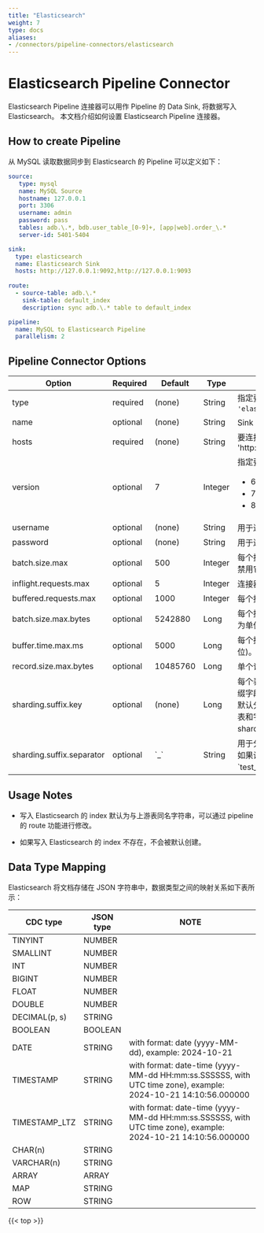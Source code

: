 ```yaml
---
title: "Elasticsearch"
weight: 7
type: docs
aliases:
- /connectors/pipeline-connectors/elasticsearch
---
```

<!--
Licensed to the Apache Software Foundation (ASF) under one
or more contributor license agreements.  See the NOTICE file
distributed with this work for additional information
regarding copyright ownership.  The ASF licenses this file
to you under the Apache License, Version 2.0 (the
"License"); you may not use this file except in compliance
with the License.  You may obtain a copy of the License at

  http://www.apache.org/licenses/LICENSE-2.0

Unless required by applicable law or agreed to in writing,
software distributed under the License is distributed on an
"AS IS" BASIS, WITHOUT WARRANTIES OR CONDITIONS OF ANY
KIND, either express or implied.  See the License for the
specific language governing permissions and limitations
under the License.
-->

# Elasticsearch Pipeline Connector

Elasticsearch Pipeline 连接器可以用作 Pipeline 的 Data Sink, 将数据写入 Elasticsearch。 本文档介绍如何设置 Elasticsearch Pipeline 连接器。


How to create Pipeline
----------------

从 MySQL 读取数据同步到 Elasticsearch 的 Pipeline 可以定义如下：

```yaml
source:
   type: mysql
   name: MySQL Source
   hostname: 127.0.0.1
   port: 3306
   username: admin
   password: pass
   tables: adb.\.*, bdb.user_table_[0-9]+, [app|web].order_\.*
   server-id: 5401-5404

sink:
  type: elasticsearch
  name: Elasticsearch Sink
  hosts: http://127.0.0.1:9092,http://127.0.0.1:9093
  
route:
  - source-table: adb.\.*
    sink-table: default_index
    description: sync adb.\.* table to default_index

pipeline:
  name: MySQL to Elasticsearch Pipeline
  parallelism: 2
```

Pipeline Connector Options
----------------
<div class="highlight">
<table class="colwidths-auto docutils">
   <thead>
      <tr>
        <th class="text-left" style="width: 25%">Option</th>
        <th class="text-left" style="width: 8%">Required</th>
        <th class="text-left" style="width: 7%">Default</th>
        <th class="text-left" style="width: 10%">Type</th>
        <th class="text-left" style="width: 50%">Description</th>
      </tr>
    </thead>
    <tbody>
    <tr>
      <td>type</td>
      <td>required</td>
      <td style="word-wrap: break-word;">(none)</td>
      <td>String</td>
      <td>指定要使用的连接器, 这里需要设置成 <code>'elasticsearch'</code>.</td>
    </tr>
    <tr>
      <td>name</td>
      <td>optional</td>
      <td style="word-wrap: break-word;">(none)</td>
      <td>String</td>
      <td>Sink 的名称。</td>
    </tr>
    <tr>
      <td>hosts</td>
      <td>required</td>
      <td style="word-wrap: break-word;">(none)</td>
      <td>String</td>
      <td>要连接到的一台或多台 Elasticsearch 主机，例如: 'http://host_name:9092,http://host_name:9093'.</td>
    </tr>
    <tr>
      <td>version</td>
      <td>optional</td>
      <td style="word-wrap: break-word;">7</td>
      <td>Integer</td>
      <td>指定要使用的连接器，有效值为：
      <ul>
        <li>6: 连接到 Elasticsearch 6.x 的集群。</li>
        <li>7: 连接到 Elasticsearch 7.x 的集群。</li>
        <li>8: 连接到 Elasticsearch 8.x 的集群。</li>
      </ul>
      </td>
    </tr>
    <tr>
      <td>username</td>
      <td>optional</td>
      <td style="word-wrap: break-word;">(none)</td>
      <td>String</td>
      <td>用于连接 Elasticsearch 实例认证的用户名。</td>
    </tr>
    <tr>
      <td>password</td>
      <td>optional</td>
      <td style="word-wrap: break-word;">(none)</td>
      <td>String</td>
      <td>用于连接 Elasticsearch 实例认证的密码。</td>
    </tr>
    <tr>
      <td>batch.size.max</td>
      <td>optional</td>
      <td style="word-wrap: break-word;">500</td>
      <td>Integer</td>
      <td>每个批量请求的最大缓冲操作数。 可以设置为'0'来禁用它。</td>
    </tr>
    <tr>
      <td>inflight.requests.max</td>
      <td>optional</td>
      <td style="word-wrap: break-word;">5</td>
      <td>Integer</td>
      <td>连接器将尝试执行的最大并发请求数。</td>
    </tr>
    <tr>
      <td>buffered.requests.max</td>
      <td>optional</td>
      <td style="word-wrap: break-word;">1000</td>
      <td>Integer</td>
      <td>每个批量请求的内存缓冲区中保留的最大请求数。</td>
    </tr>
    <tr>
      <td>batch.size.max.bytes</td>
      <td>optional</td>
      <td style="word-wrap: break-word;">5242880</td>
      <td>Long</td>
      <td>每个批量请求的缓冲操作在内存中的最大值(以byte为单位)。</td>
    </tr>
    <tr>
      <td>buffer.time.max.ms</td>
      <td>optional</td>
      <td style="word-wrap: break-word;">5000</td>
      <td>Long</td>
      <td>每个批量请求的缓冲 flush 操作的间隔(以ms为单位)。</td>
    </tr>
    <tr>
      <td>record.size.max.bytes</td>
      <td>optional</td>
      <td style="word-wrap: break-word;">10485760</td>
      <td>Long</td>
      <td>单个记录的最大大小（以byte为单位）。</td>
    </tr>
    <tr>
      <td>sharding.suffix.key</td>
      <td>optional</td>
      <td style="word-wrap: break-word;">(none)</td>
      <td>Long</td>
      <td>每个表的分片后缀字段，允许为多个表设置分片后缀字段。默认sink表名为test_table${suffix_key}。默认分片字段为第一个分区列。表之间用';'分隔。表和字段之间用‘:’分割。例如，我们设置sharding.suffix.key为'table1:col1;table2:col2'。</td>
    </tr>
    <tr>
      <td>sharding.suffix.separator</td>
      <td>optional</td>
      <td style="word-wrap: break-word;">`_`</td>
      <td>String</td>
      <td>用于分割表名称和分片后缀的分隔符。默认是 '_'。如果设置为 '-'，那么表名称会是 `test_table-${suffix}`。</td>
    </tr>
    </tbody>
</table>    
</div>

Usage Notes
--------

* 写入 Elasticsearch 的 index 默认为与上游表同名字符串，可以通过 pipeline 的 route 功能进行修改。

* 如果写入 Elasticsearch 的 index 不存在，不会被默认创建。

Data Type Mapping
----------------
Elasticsearch 将文档存储在 JSON 字符串中，数据类型之间的映射关系如下表所示：
<div class="wy-table-responsive">
<table class="colwidths-auto docutils">
    <thead>
      <tr>
        <th class="text-left">CDC type</th>
        <th class="text-left">JSON type</th>
        <th class="text-left" style="width:60%;">NOTE</th>
      </tr>
    </thead>
    <tbody>
    <tr>
      <td>TINYINT</td>
      <td>NUMBER</td>
      <td></td>
    </tr>
    <tr>
      <td>SMALLINT</td>
      <td>NUMBER</td>
      <td></td>
    </tr>
    <tr>
      <td>INT</td>
      <td>NUMBER</td>
      <td></td>
    </tr>
    <tr>
      <td>BIGINT</td>
      <td>NUMBER</td>
      <td></td>
    </tr>
    <tr>
      <td>FLOAT</td>
      <td>NUMBER</td>
      <td></td>
    </tr>
    <tr>
      <td>DOUBLE</td>
      <td>NUMBER</td>
      <td></td>
    </tr>
    <tr>
      <td>DECIMAL(p, s)</td>
      <td>STRING</td>
      <td></td>
    </tr>
    <tr>
      <td>BOOLEAN</td>
      <td>BOOLEAN</td>
      <td></td>
    </tr>
    <tr>
      <td>DATE</td>
      <td>STRING</td>
      <td>with format: date (yyyy-MM-dd), example: 2024-10-21</td>
    </tr>
    <tr>
      <td>TIMESTAMP</td>
      <td>STRING</td>
      <td>with format: date-time (yyyy-MM-dd HH:mm:ss.SSSSSS, with UTC time zone), example: 2024-10-21 14:10:56.000000</td>
    </tr>
    <tr>
      <td>TIMESTAMP_LTZ</td>
      <td>STRING</td>
      <td>with format: date-time (yyyy-MM-dd HH:mm:ss.SSSSSS, with UTC time zone), example: 2024-10-21 14:10:56.000000</td>
    </tr>
    <tr>
      <td>CHAR(n)</td>
      <td>STRING</td>
      <td></td>
    </tr>
    <tr>
      <td>VARCHAR(n)</td>
      <td>STRING</td>
      <td></td>
    </tr>
    <tr>
      <td>ARRAY</td>
      <td>ARRAY</td>
      <td></td>
    </tr>
    <tr>
      <td>MAP</td>
      <td>STRING</td>
      <td></td>
    </tr>
    <tr>
      <td>ROW</td>
      <td>STRING</td>
      <td></td>
    </tr>
    </tbody>
</table>
</div>

{{< top >}}